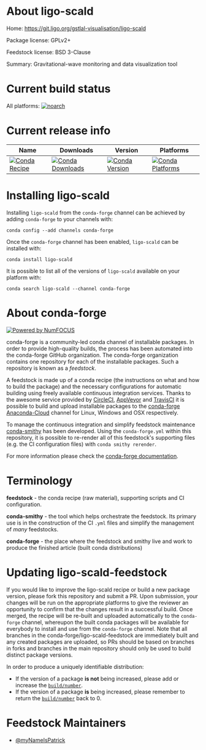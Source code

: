 <!--
# -*- mode: jinja -*-
-->

About ligo-scald
================

Home: https://git.ligo.org/gstlal-visualisation/ligo-scald

Package license: GPLv2+

Feedstock license: BSD 3-Clause

Summary: Gravitational-wave monitoring and data visualization tool



Current build status
====================

All platforms:
[![noarch](https://img.shields.io/circleci/project/github/conda-forge/ligo-scald-feedstock/master.svg?label=noarch)](https://circleci.com/gh/conda-forge/ligo-scald-feedstock)

Current release info
====================

| Name | Downloads | Version | Platforms |
| --- | --- | --- | --- |
| [![Conda Recipe](https://img.shields.io/badge/recipe-ligo--scald-green.svg)](https://anaconda.org/conda-forge/ligo-scald) | [![Conda Downloads](https://img.shields.io/conda/dn/conda-forge/ligo-scald.svg)](https://anaconda.org/conda-forge/ligo-scald) | [![Conda Version](https://img.shields.io/conda/vn/conda-forge/ligo-scald.svg)](https://anaconda.org/conda-forge/ligo-scald) | [![Conda Platforms](https://img.shields.io/conda/pn/conda-forge/ligo-scald.svg)](https://anaconda.org/conda-forge/ligo-scald) |

Installing ligo-scald
=====================

Installing `ligo-scald` from the `conda-forge` channel can be achieved by adding `conda-forge` to your channels with:

```
conda config --add channels conda-forge
```

Once the `conda-forge` channel has been enabled, `ligo-scald` can be installed with:

```
conda install ligo-scald
```

It is possible to list all of the versions of `ligo-scald` available on your platform with:

```
conda search ligo-scald --channel conda-forge
```


About conda-forge
=================

[![Powered by NumFOCUS](https://img.shields.io/badge/powered%20by-NumFOCUS-orange.svg?style=flat&colorA=E1523D&colorB=007D8A)](http://numfocus.org)

conda-forge is a community-led conda channel of installable packages.
In order to provide high-quality builds, the process has been automated into the
conda-forge GitHub organization. The conda-forge organization contains one repository
for each of the installable packages. Such a repository is known as a *feedstock*.

A feedstock is made up of a conda recipe (the instructions on what and how to build
the package) and the necessary configurations for automatic building using freely
available continuous integration services. Thanks to the awesome service provided by
[CircleCI](https://circleci.com/), [AppVeyor](https://www.appveyor.com/)
and [TravisCI](https://travis-ci.org/) it is possible to build and upload installable
packages to the [conda-forge](https://anaconda.org/conda-forge)
[Anaconda-Cloud](https://anaconda.org/) channel for Linux, Windows and OSX respectively.

To manage the continuous integration and simplify feedstock maintenance
[conda-smithy](https://github.com/conda-forge/conda-smithy) has been developed.
Using the ``conda-forge.yml`` within this repository, it is possible to re-render all of
this feedstock's supporting files (e.g. the CI configuration files) with ``conda smithy rerender``.

For more information please check the [conda-forge documentation](https://conda-forge.org/docs/).

Terminology
===========

**feedstock** - the conda recipe (raw material), supporting scripts and CI configuration.

**conda-smithy** - the tool which helps orchestrate the feedstock.
                   Its primary use is in the construction of the CI ``.yml`` files
                   and simplify the management of *many* feedstocks.

**conda-forge** - the place where the feedstock and smithy live and work to
                  produce the finished article (built conda distributions)


Updating ligo-scald-feedstock
=============================

If you would like to improve the ligo-scald recipe or build a new
package version, please fork this repository and submit a PR. Upon submission,
your changes will be run on the appropriate platforms to give the reviewer an
opportunity to confirm that the changes result in a successful build. Once
merged, the recipe will be re-built and uploaded automatically to the
`conda-forge` channel, whereupon the built conda packages will be available for
everybody to install and use from the `conda-forge` channel.
Note that all branches in the conda-forge/ligo-scald-feedstock are
immediately built and any created packages are uploaded, so PRs should be based
on branches in forks and branches in the main repository should only be used to
build distinct package versions.

In order to produce a uniquely identifiable distribution:
 * If the version of a package **is not** being increased, please add or increase
   the [``build/number``](https://conda.io/docs/user-guide/tasks/build-packages/define-metadata.html#build-number-and-string).
 * If the version of a package **is** being increased, please remember to return
   the [``build/number``](https://conda.io/docs/user-guide/tasks/build-packages/define-metadata.html#build-number-and-string)
   back to 0.

Feedstock Maintainers
=====================

* [@myNameIsPatrick](https://github.com/myNameIsPatrick/)

